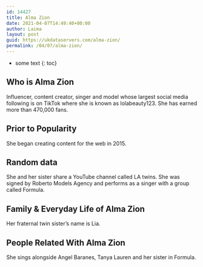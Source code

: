 ```yaml
---
id: 14427
title: Alma Zion
date: 2021-04-07T14:49:40+00:00
author: Laima
layout: post
guid: https://ukdataservers.com/alma-zion/
permalink: /04/07/alma-zion/
---
```


* some text
{: toc}


## Who is Alma Zion
                  
                  
                  
Influencer, content creator, singer and model whose largest social media following is on TikTok where she is known as lolabeauty123. She has earned more than 470,000 fans.
                  
              
            
              
            
                
                
                
## Prior to Popularity
                  
                  
                  
She began creating content for the web in 2015.
                  
              
            
              
            
                
                
                
## Random data
                  
                  
                  
She and her sister share a YouTube channel called LA twins. She was signed by Roberto Models Agency and performs as a singer with a group called Formula.
                  
              
            
              
            
                
                
                
## Family & Everyday Life of Alma Zion
                  
                  
                  
Her fraternal twin sister&#8217;s name is Lia.
                  
              
            
              
            
                
                
                
## People Related With Alma Zion
                  
                  
                  
She sings alongside Angel Baranes, Tanya Lauren and her sister in Formula.
                  
              
            
              
            
                
              
            
              
              
            
            
              
            
          
          
          